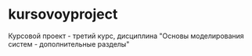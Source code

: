 # kursovoyproject
Курсовой проект - третий курс, дисциплина "Основы моделирования систем - дополнительные разделы"
